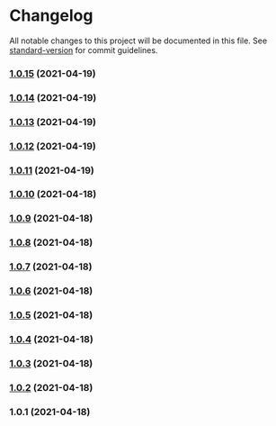 # Changelog

All notable changes to this project will be documented in this file. See [standard-version](https://github.com/conventional-changelog/standard-version) for commit guidelines.

### [1.0.15](https://github.com/kshevitskiy/storyblok-schedule/compare/v1.0.14...v1.0.15) (2021-04-19)

### [1.0.14](https://github.com/kshevitskiy/storyblok-schedule/compare/v1.0.13...v1.0.14) (2021-04-19)

### [1.0.13](https://github.com/kshevitskiy/storyblok-schedule/compare/v1.0.12...v1.0.13) (2021-04-19)

### [1.0.12](https://github.com/kshevitskiy/storyblok-schedule/compare/v1.0.11...v1.0.12) (2021-04-19)

### [1.0.11](https://github.com/kshevitskiy/storyblok-schedule/compare/v1.0.10...v1.0.11) (2021-04-19)

### [1.0.10](https://github.com/kshevitskiy/storyblok-schedule/compare/v1.0.9...v1.0.10) (2021-04-18)

### [1.0.9](https://github.com/kshevitskiy/storyblok-schedule/compare/v1.0.8...v1.0.9) (2021-04-18)

### [1.0.8](https://github.com/kshevitskiy/storyblok-schedule/compare/v1.0.7...v1.0.8) (2021-04-18)

### [1.0.7](https://github.com/kshevitskiy/storyblok-schedule/compare/v1.0.6...v1.0.7) (2021-04-18)

### [1.0.6](https://github.com/kshevitskiy/storyblok-schedule/compare/v1.0.5...v1.0.6) (2021-04-18)

### [1.0.5](https://github.com/kshevitskiy/storyblok-schedule/compare/v1.0.4...v1.0.5) (2021-04-18)

### [1.0.4](https://github.com/kshevitskiy/storyblok-schedule/compare/v1.0.3...v1.0.4) (2021-04-18)

### [1.0.3](https://github.com/kshevitskiy/storyblok-schedule/compare/v1.0.2...v1.0.3) (2021-04-18)

### [1.0.2](https://github.com/kshevitskiy/storyblok-schedule/compare/v1.0.1...v1.0.2) (2021-04-18)

### 1.0.1 (2021-04-18)
